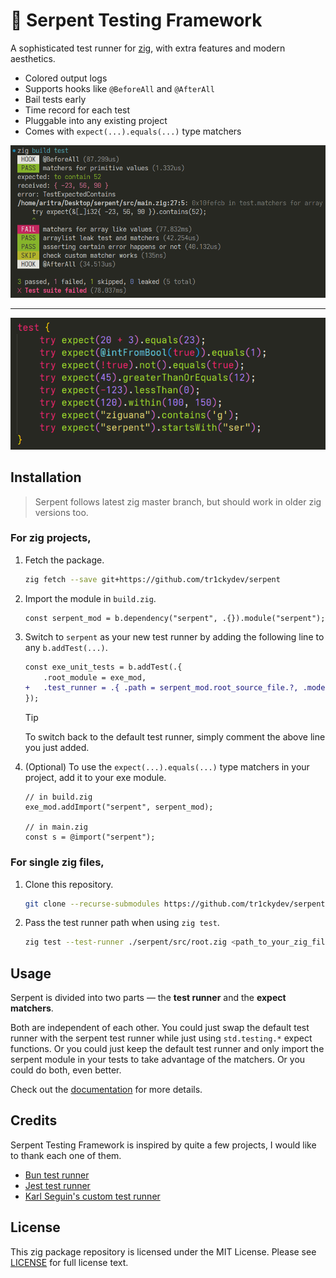 # 🐍 Serpent Testing Framework

A sophisticated test runner for [zig](https://ziglang.org/), with extra features and modern aesthetics.

* Colored output logs
* Supports hooks like `@BeforeAll` and `@AfterAll`
* Bail tests early
* Time record for each test
* Pluggable into any existing project
* Comes with `expect(...).equals(...)` type matchers

![](./terminal.png)

---

![](./expect.png)

## Installation

> Serpent follows latest zig master branch, but should work in older zig versions too.

### For zig projects,

1. Fetch the package.

   ```bash
   zig fetch --save git+https://github.com/tr1ckydev/serpent
   ```
2. Import the module in `build.zig`.

   ```zig
   const serpent_mod = b.dependency("serpent", .{}).module("serpent");
   ```
3. Switch to `serpent` as your new test runner by adding the following line to any `b.addTest(...)`.

   ```diff
   const exe_unit_tests = b.addTest(.{
       .root_module = exe_mod,
   +   .test_runner = .{ .path = serpent_mod.root_source_file.?, .mode = .simple },
   });
   ```

   > [!TIP]
   >
   > To switch back to the default test runner, simply comment the above line you just added.
   >
4. (Optional) To use the `expect(...).equals(...)` type matchers in your project, add it to your exe module.

   ```zig
   // in build.zig
   exe_mod.addImport("serpent", serpent_mod);

   // in main.zig
   const s = @import("serpent");
   ```

### For single zig files,

1. Clone this repository.

   ```bash
   git clone --recurse-submodules https://github.com/tr1ckydev/serpent
   ```
2. Pass the test runner path when using `zig test`.

   ```bash
   zig test --test-runner ./serpent/src/root.zig <path_to_your_zig_file>
   ```

## Usage

Serpent is divided into two parts — the **test runner** and the **expect matchers**.

Both are independent of each other. You could just swap the default test runner with the serpent test runner while just using `std.testing.*` expect functions. Or you could just keep the default test runner and only import the serpent module in your tests to take advantage of the matchers. Or you could do both, even better.

Check out the [documentation](https://github.com/tr1ckydev/serpent/blob/main/DOCUMENTATION.md) for more details.

## Credits

Serpent Testing Framework is inspired by quite a few projects, I would like to thank each one of them.

- [Bun test runner](https://bun.sh/docs/cli/test)
- [Jest test runner](https://jestjs.io/)
- [Karl Seguin's custom test runner](https://gist.github.com/karlseguin/c6bea5b35e4e8d26af6f81c22cb5d76b)

## License

This zig package repository is licensed under the MIT License. Please see [LICENSE](https://github.com/tr1ckydev/serpent/blob/main/LICENSE) for full license text.
